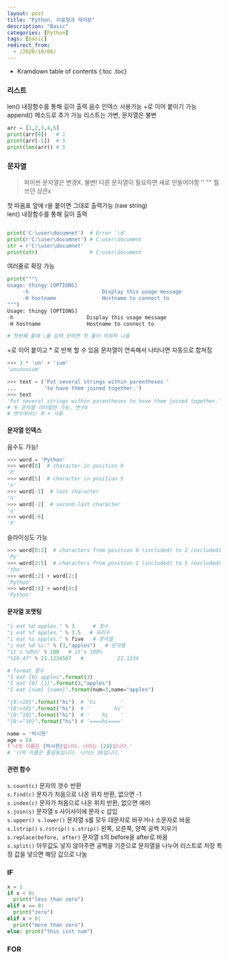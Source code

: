 ```yaml
---
layout: post
title: "Python, 자료형과 제어문"
description: "Basic"
categories: [Python]
tags: [basic]
redirect_from:
  - /2020/10/06/
---
```


* Kramdown table of contents
{:toc .toc}

### 리스트
<span class="margin">len() 내장함수를 통해 길이 출력</span>
<span class="margin">음수 인덱스 사용가능</span>
<span class="margin">+로 이어 붙이기 가능</span>
<span class="margin">append() 메소드로 추가 가능</span>
<span class="margin">리스트는 가변, 문자열은 불변</span>

~~~ python
arr = [1,2,3,4,5]
print(arr[0])   # 1
print(arr[-1])  # 5
print(len(arr)) # 5
~~~

### 문자열
> 파이썬 문자열은 변경X. 불변!
> 다른 문자열이 필요하면 새로 만들어야함
> '' "" 뭘쓰던 상관x

<span class="margin"> 첫 따옴표 앞에 r을 붙이면 그대로 출력가능 (raw string) </span>    
<span class="margin">len() 내장함수를 통해 길이 출력</span>

~~~ python

print('C:\user\documnet')  # Error '\d'
print(r'C:\user\documnet') # C:user\document
str = r'C:\user\documnet'
print(str)                 # C:user\document

~~~

<span class="margin">여러줄로 확장 가능</span>    

~~~ python
print("""\
Usage: thingy [OPTIONS]
     -h                        Display this usage message
     -H hostname               Hostname to connect to
""")
Usage: thingy [OPTIONS]
-h                        Display this usage message
-H hostname               Hostname to connect to

# 첫번째 줄에 \를 입력 안하면 첫 줄이 띄워져 나옴
~~~

<span class="margin">+로 이어 붙이고 * 로 반복 할 수 있음</span>
<span class="margin">문자열이 연속해서 나타나면 자동으로 합쳐짐</span>

~~~ python
>>> 3 * 'un' + 'ium' 
'unununium'

>>> text = ('Put several strings within parentheses '
...         'to have them joined together.')
>>> text
'Put several strings within parentheses to have them joined together.'
# 두 문자열 리터럴만 가능, 변수X
# 변수에서는 꼭 + 사용
~~~

#### 문자열 인덱스
<span class="margin">음수도 가능!</span>

~~~ python
>>> word = 'Python'
>>> word[0]  # character in position 0
'P'
>>> word[5]  # character in position 5
'n'
>>> word[-1]  # last character
'n'
>>> word[-2]  # second-last character
'o'
>>> word[-6]
'P'
~~~
<span class="margin">슬라이싱도 가능</span>

~~~ python
>>> word[0:2]  # characters from position 0 (included) to 2 (excluded)
'Py'
>>> word[2:5]  # characters from position 2 (included) to 5 (excluded)
'tho'
>>> word[:2] + word[2:]
'Python'
>>> word[:4] + word[4:]
'Python'
~~~

#### 문자열 포맷팅
~~~ python
"i eat %d apples." % 3      # 정수
"i eat %f apples." % 3.5   # 유리수
"i eat %s apples." % five   # 문자열
"i eat %d %s." % (3,"apples")   # 문자열
"it's %d%%" % 100   # it's 100%
"%10.4f" % 21.1234567   #           21.1234

# format 함수
"I eat {0} apples".format(3)
"I eat {0} {1}".format(3,"apples")
"I eat {num} {name}".format(num=3,name="apples")

"{0:<10}".format("hi")  # 'hi        '
"{0:>10}".format("hi")  # '        hi'
"{0:^10}".format("hi")  # '    hi    '
"{0:=^10}".format("hi") # '====hi===='

name = '박시현'
age = 24
f'나의 이름은 {박시현}입니다. 나이는 {24}입니다.'
# '나의 이름은 홍길동입니다. 나이는 30입니다.'
~~~

#### 관련 함수

<span class="margin"> `s.count(c)` 문자의 갯수 반환 </span>    
<span class="margin"> `s.find(c)` 문자가 처음으로 나온 위치 반환, 없으면 -1 </span>    
<span class="margin"> `s.index(c)` 문자가 처음으로 나온 위치 반환, 없으면 에러 </span>    
<span class="margin"> `s.join(s)` 문자열 s 사이사이에 문자 c 삽입 </span>    
<span class="margin"> `s.upper() s.lower()` 문자열 s를 모두 대문자로 바꾸거나 소문자로 바꿈 </span>    
<span class="margin"> `s.lstrip()` `s.rstrip()` `s.strip()` 왼쪽, 오른쪽, 양쪽 공백 지우기 </span>    
<span class="margin"> `s.replace(before, after)` 문자열 s의 before을 after로 바꿈</span>    
<span class="margin"> `s.split()` 아무값도 넣지 않아주면 공백을 기준으로 문자열을 나누어 리스트로 저장</span>
<span class="margin">     특정 값을 넣으면 해당 값으로 나눔</span>    

### IF
~~~ python
x = 1
if x < 0:
  print("less than zero")
elif x == 0:
  print("zero")
elif x > 0:
  print("more than zero")
else: print("this isnt num")
~~~
### FOR
